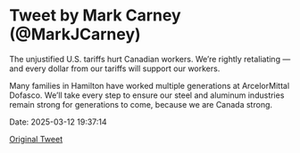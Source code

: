 # Tweet by Mark Carney (@MarkJCarney)

The unjustified U.S. tariffs hurt Canadian workers. We’re rightly retaliating — and every dollar from our tariffs will support our workers.

Many families in Hamilton have worked multiple generations at ArcelorMittal Dofasco. We’ll take every step to ensure our steel and aluminum industries remain strong for generations to come, because we are Canada strong.

Date: 2025-03-12 19:37:14

[Original Tweet](https://x.com/MarkJCarney/status/1899907555758854554)
